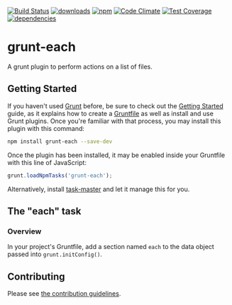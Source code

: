 [![Build Status](https://travis-ci.org/tandrewnichols/grunt-each.png)](https://travis-ci.org/tandrewnichols/grunt-each) [![downloads](http://img.shields.io/npm/dm/grunt-each.svg)](https://npmjs.org/package/grunt-each) [![npm](http://img.shields.io/npm/v/grunt-each.svg)](https://npmjs.org/package/grunt-each) [![Code Climate](https://codeclimate.com/github/tandrewnichols/grunt-each/badges/gpa.svg)](https://codeclimate.com/github/tandrewnichols/grunt-each) [![Test Coverage](https://codeclimate.com/github/tandrewnichols/grunt-each/badges/coverage.svg)](https://codeclimate.com/github/tandrewnichols/grunt-each) [![dependencies](https://david-dm.org/tandrewnichols/grunt-each.png)](https://david-dm.org/tandrewnichols/grunt-each)

# grunt-each

A grunt plugin to perform actions on a list of files.

## Getting Started

If you haven't used [Grunt](http://gruntjs.com/) before, be sure to check out the [Getting Started](http://gruntjs.com/getting-started) guide, as it explains how to create a [Gruntfile](http://gruntjs.com/sample-gruntfile) as well as install and use Grunt plugins. Once you're familiar with that process, you may install this plugin with this command:

```bash
npm install grunt-each --save-dev
```

Once the plugin has been installed, it may be enabled inside your Gruntfile with this line of JavaScript:

```javascript
grunt.loadNpmTasks('grunt-each');
```

Alternatively, install [task-master](http://github.com/tandrewnichols/task-master) and let it manage this for you.

## The "each" task

### Overview

In your project's Gruntfile, add a section named `each` to the data object passed into `grunt.initConfig()`.


## Contributing

Please see [the contribution guidelines](CONTRIBUTING.md).
